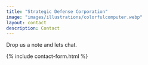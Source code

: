 ```yaml
---
title: "Strategic Defense Corporation"
image: "images/illustrations/colorfulcomputer.webp"
layout: contact
description: Contact
---
```


Drop us a note and lets chat. 

{% include contact-form.html %}

